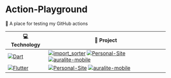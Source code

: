 # Action-Playground

🧪 A place for testing my GitHub actions

<!-- START OF PROFILE STACK, DO NOT REMOVE -->
| 💻 Technology | 🚀 Project |
|-|-|
| [![Dart](https://img.shields.io/static/v1?label=&message=Dart&color=52C0F2&logo=dart&logoColor=white)](https://dart.dev/) | [![import_sorter](https://img.shields.io/static/v1?label=import_sorter&message=%20&color=000605&logo=github&logoColor=white&labelColor=000605)](https://github.com/fluttercommunity/import_sorter) [![Personal-Site](https://img.shields.io/static/v1?label=Personal-Site&message=%20&color=000605&logo=github&logoColor=white&labelColor=000605)](https://github.com/Matt-Gleich/Personal-Site) [![auralite-mobile](https://img.shields.io/static/v1?label=auralite-mobile&message=%20&color=000605&logo=github&logoColor=white&labelColor=000605)](https://github.com/Matt-Gleich/auralite-mobile) |
| [![Flutter](https://img.shields.io/static/v1?label=&message=Flutter&color=52C0F2&logo=flutter&logoColor=white)](https://flutter.dev/) | [![Personal-Site](https://img.shields.io/static/v1?label=Personal-Site&message=%20&color=000605&logo=github&logoColor=white&labelColor=000605)](https://github.com/Matt-Gleich/Personal-Site) [![auralite-mobile](https://img.shields.io/static/v1?label=auralite-mobile&message=%20&color=000605&logo=github&logoColor=white&labelColor=000605)](https://github.com/Matt-Gleich/auralite-mobile) |
<!-- END OF PROFILE STACK, DO NOT REMOVE -->
